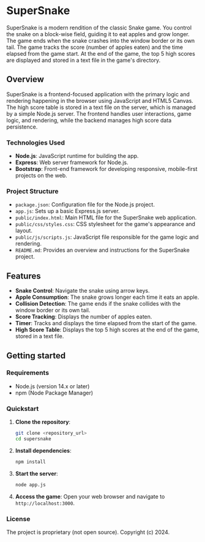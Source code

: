 # SuperSnake

SuperSnake is a modern rendition of the classic Snake game. You control the snake on a block-wise field, guiding it to eat apples and grow longer. The game ends when the snake crashes into the window border or its own tail. The game tracks the score (number of apples eaten) and the time elapsed from the game start. At the end of the game, the top 5 high scores are displayed and stored in a text file in the game's directory.

## Overview

SuperSnake is a frontend-focused application with the primary logic and rendering happening in the browser using JavaScript and HTML5 Canvas. The high score table is stored in a text file on the server, which is managed by a simple Node.js server. The frontend handles user interactions, game logic, and rendering, while the backend manages high score data persistence.

### Technologies Used

- **Node.js**: JavaScript runtime for building the app.
- **Express**: Web server framework for Node.js.
- **Bootstrap**: Front-end framework for developing responsive, mobile-first projects on the web.

### Project Structure

- `package.json`: Configuration file for the Node.js project.
- `app.js`: Sets up a basic Express.js server.
- `public/index.html`: Main HTML file for the SuperSnake web application.
- `public/css/styles.css`: CSS stylesheet for the game's appearance and layout.
- `public/js/scripts.js`: JavaScript file responsible for the game logic and rendering.
- `README.md`: Provides an overview and instructions for the SuperSnake project.

## Features

- **Snake Control**: Navigate the snake using arrow keys.
- **Apple Consumption**: The snake grows longer each time it eats an apple.
- **Collision Detection**: The game ends if the snake collides with the window border or its own tail.
- **Score Tracking**: Displays the number of apples eaten.
- **Timer**: Tracks and displays the time elapsed from the start of the game.
- **High Score Table**: Displays the top 5 high scores at the end of the game, stored in a text file.

## Getting started

### Requirements

- Node.js (version 14.x or later)
- npm (Node Package Manager)

### Quickstart

1. **Clone the repository**:
   ```bash
   git clone <repository_url>
   cd supersnake
   ```

2. **Install dependencies**:
   ```bash
   npm install
   ```

3. **Start the server**:
   ```bash
   node app.js
   ```

4. **Access the game**:
   Open your web browser and navigate to `http://localhost:3000`.

### License

The project is proprietary (not open source). Copyright (c) 2024.

